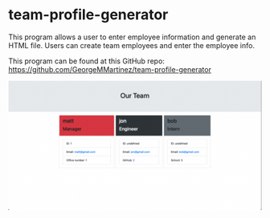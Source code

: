 # team-profile-generator

This program allows a user to enter employee information and generate an HTML file.
Users can create team employees and enter the employee info.

This program can be found at this GitHub repo: https://github.com/GeorgeMMartinez/team-profile-generator

<img src="/screenshot.png"></img>